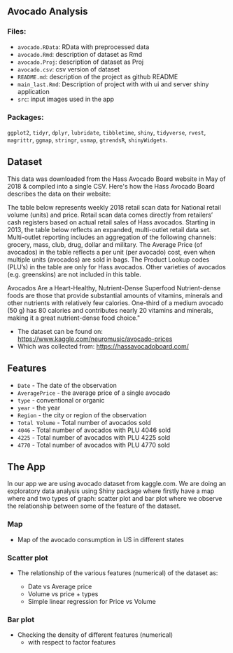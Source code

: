 ## Avocado Analysis 

### Files:

* `avocado.RData`: RData with preprocessed data
* `avocado.Rmd`: description of dataset as Rmd
* `avocado.Proj`: description of dataset as Proj
* `avocado.csv`: csv version of dataset 
* `README.md`: description of the project as github README
* `main_last.Rmd`: Description of project with with ui and server shiny application
* `src`: input images used in the app


### Packages:
`ggplot2`, `tidyr`, `dplyr`, `lubridate`, `tibbletime`, `shiny`, `tidyverse`, `rvest`, `magrittr`, `ggmap`, `stringr`, `usmap`, `gtrendsR`, `shinyWidgets`.


## Dataset

This data was downloaded from the Hass Avocado Board website in May of 2018 & compiled into a single CSV. Here's how the Hass Avocado Board describes the data on their website:

The table below represents weekly 2018 retail scan data for National retail volume (units) and price. Retail scan data comes directly from retailers’ cash registers based on actual retail sales of Hass avocados. Starting in 2013, the table below reflects an expanded, multi-outlet retail data set. Multi-outlet reporting includes an aggregation of the following channels: grocery, mass, club, drug, dollar and military. The Average Price (of avocados) in the table reflects a per unit (per avocado) cost, even when multiple units (avocados) are sold in bags. The Product Lookup codes (PLU’s) in the table are only for Hass avocados. Other varieties of avocados (e.g. greenskins) are not included in this table.

Avocados Are a Heart-Healthy, Nutrient-Dense Superfood   Nutrient-dense foods are those that provide substantial amounts of vitamins, minerals and other nutrients with relatively few calories. One-third of a medium avocado (50 g) has 80 calories and contributes nearly 20 vitamins and minerals, making it a great nutrient-dense food choice."


- The dataset can be found on: https://www.kaggle.com/neuromusic/avocado-prices
- Which was collected from: https://hassavocadoboard.com/

## Features
- `Date` - The date of the observation
- `AveragePrice` - the average price of a single avocado
- `type` - conventional or organic
- `year` - the year
- `Region` - the city or region of the observation
- `Total Volume` - Total number of avocados sold
- `4046` - Total number of avocados with PLU 4046 sold
- `4225` - Total number of avocados with PLU 4225 sold
- `4770` - Total number of avocados with PLU 4770 sold

## The App

In our app we are using avocado dataset from kaggle.com. We are doing an exploratory data analysis using Shiny package where firstly have a map where and two types of graph: scatter plot and bar plot where we observe the relationship between some of the feature of the dataset.

### Map

- Map of the avocado consumption in US in different states

### Scatter plot
- The relationship of the various features (numerical) of the dataset as:

    - Date vs Average price
    - Volume vs price + types
    - Simple linear regression for Price vs Volume
    
### Bar plot
- Checking the density of different features (numerical) 
    - with respect to factor features

